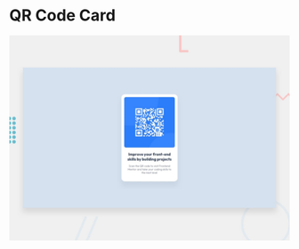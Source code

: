 # QR Code Card

![Design preview for the QR code component coding challenge](./design/desktop-preview.jpg)

